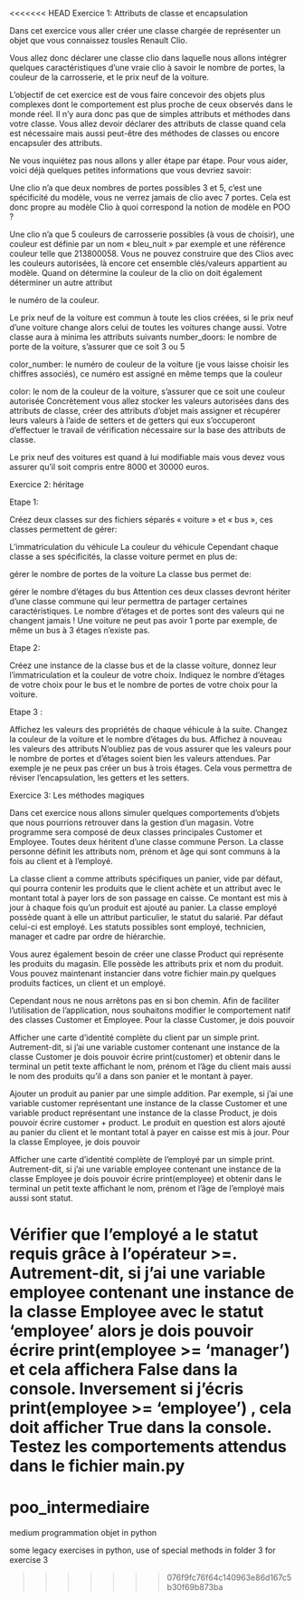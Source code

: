 <<<<<<< HEAD
Exercice 1: Attributs de classe et encapsulation

Dans cet exercice vous aller créer une classe chargée de représenter un objet que vous connaissez tousles Renault Clio.

Vous allez donc déclarer une classe clio dans laquelle nous allons intégrer quelques caractéristiques d’une vraie clio à savoir le nombre de portes, la couleur de la carrosserie, et le prix neuf de la voiture.

L’objectif de cet exercice est de vous faire concevoir des objets plus complexes dont le comportement est plus proche de ceux observés dans le monde réel. Il n’y aura donc pas que de simples attributs et méthodes dans votre classe. Vous allez devoir déclarer des attributs de classe quand cela est nécessaire mais aussi peut-être des méthodes de classes ou encore encapsuler des attributs.

Ne vous inquiétez pas nous allons y aller étape par étape. Pour vous aider, voici déjà quelques petites informations que vous devriez savoir:

Une clio n’a que deux nombres de portes possibles 3 et 5, c’est une spécificité du modèle, vous ne verrez jamais de clio avec 7 portes. Cela est donc propre au modèle Clio à quoi correspond la notion de modèle en POO ?

Une clio n’a que 5 couleurs de carrosserie possibles (à vous de choisir), une couleur est définie par un nom « bleu_nuit » par exemple et une référence couleur telle que 213800058. Vous ne pouvez construire que des Clios avec les couleurs autorisées, là encore cet ensemble clés/valeurs appartient au modèle. Quand on détermine la couleur de la clio on doit également déterminer un autre attribut

le numéro de la couleur.

Le prix neuf de la voiture est commun à toute les clios créées, si le prix neuf d’une voiture change alors celui de toutes les voitures change aussi. Votre classe aura à minima les attributs suivants
number_doors: le nombre de porte de la voiture, s’assurer que ce soit 3 ou 5

color_number: le numéro de couleur de la voiture (je vous laisse choisir les chiffres associés), ce numéro est assigné en même temps que la couleur

color: le nom de la couleur de la voiture, s’assurer que ce soit une couleur autorisée Concrètement vous allez stocker les valeurs autorisées dans des attributs de classe, créer des attributs d’objet mais assigner et récupérer leurs valeurs à l’aide de setters et de getters qui eux s’occuperont d’effectuer le travail de vérification nécessaire sur la base des attributs de classe.

Le prix neuf des voitures est quand à lui modifiable mais vous devez vous assurer qu’il soit compris entre 8000 et 30000 euros.

Exercice 2: héritage

Etape 1:

Créez deux classes sur des fichiers séparés « voiture » et « bus », ces classes permettent de gérer:

L’immatriculation du véhicule
La couleur du véhicule
Cependant chaque classe a ses spécificités, la classe voiture permet en plus de:

gérer le nombre de portes de la voiture
La classe bus permet de:

gérer le nombre d’étages du bus Attention ces deux classes devront hériter d’une classe commune qui leur permettra de partager certaines caractéristiques.
Le nombre d’étages et de portes sont des valeurs qui ne changent jamais ! Une voiture ne peut pas avoir 1 porte par exemple, de même un bus à 3 étages n’existe pas.

Etape 2:

Créez une instance de la classe bus et de la classe voiture, donnez leur l’immatriculation et la couleur de votre choix. Indiquez le nombre d’étages de votre choix pour le bus et le nombre de portes de votre choix pour la voiture.

Etape 3 :

Affichez les valeurs des propriétés de chaque véhicule à la suite. Changez la couleur de la voiture et le nombre d’étages du bus. Affichez à nouveau les valeurs des attributs N’oubliez pas de vous assurer que les valeurs pour le nombre de portes et d’étages soient bien les valeurs attendues. Par exemple je ne peux pas créer un bus à trois étages. Cela vous permettra de réviser l’encapsulation, les getters et les setters.

Exercice 3: Les méthodes magiques

Dans cet exercice nous allons simuler quelques comportements d’objets que nous pourrions retrouver dans la gestion d’un magasin. Votre programme sera composé de deux classes principales Customer et Employee. Toutes deux héritent d’une classe commune Person. La classe personne définit les attributs nom, prénom et âge qui sont communs à la fois au client et à l’employé.

La classe client a comme attributs spécifiques un panier, vide par défaut, qui pourra contenir les produits que le client achète et un attribut avec le montant total à payer lors de son passage en caisse. Ce montant est mis à jour à chaque fois qu’un produit est ajouté au panier. La classe employé possède quant à elle un attribut particulier, le statut du salarié. Par défaut celui-ci est employé. Les statuts possibles sont employé, technicien, manager et cadre par ordre de hiérarchie.

Vous aurez également besoin de créer une classe Product qui représente les produits du magasin. Elle possède les attributs prix et nom du produit. Vous pouvez maintenant instancier dans votre fichier main.py quelques produits factices, un client et un employé.

Cependant nous ne nous arrêtons pas en si bon chemin. Afin de faciliter l’utilisation de l’application, nous souhaitons modifier le comportement natif des classes Customer et Employee. Pour la classe Customer, je dois pouvoir

Afficher une carte d’identité complète du client par un simple print. Autrement-dit, si j’ai une variable customer contenant une instance de la classe Customer je dois pouvoir écrire print(customer) et obtenir dans le terminal un petit texte affichant le nom, prénom et l’âge du client mais aussi le nom des produits qu’il a dans son panier et le montant à payer.

Ajouter un produit au panier par une simple addition. Par exemple, si j’ai une variable customer représentant une instance de la classe Customer et une variable product représentant une instance de la classe Product, je dois pouvoir écrire customer + product. Le produit en question est alors ajouté au panier du client et le montant total à payer en caisse est mis à jour. Pour la classe Employee, je dois pouvoir

Afficher une carte d’identité complète de l’employé par un simple print. Autrement-dit, si j’ai une variable employee contenant une instance de la classe Employee je dois pouvoir écrire print(employee) et obtenir dans le terminal un petit texte affichant le nom, prénom et l’âge de l’employé mais aussi sont statut.

Vérifier que l’employé a le statut requis grâce à l’opérateur >=. Autrement-dit, si j’ai une variable employee contenant une instance de la classe Employee avec le statut ‘employee’ alors je dois pouvoir écrire print(employee >= ‘manager’) et cela affichera False dans la console. Inversement si j’écris print(employee >= ‘employee’) , cela doit afficher True dans la console. Testez les comportements attendus dans le fichier main.py
=======
# poo_intermediaire
medium programmation objet in python

some legacy exercises in python, use of special methods in folder 3 for exercise 3
>>>>>>> 076f9fc76f64c140963e86d167c5b30f69b873ba
